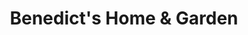 ---
title: "Benedict's Home & Garden"
url: /monroe/benedicts-home-and-garden/
shop: garden centre
---